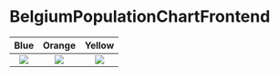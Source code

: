 # BelgiumPopulationChartFrontend

Blue                                 |Orange                               |Yellow
:-----------------------------------:|:-----------------------------------:|:-----------------------------------:|
![](https://i.imgur.com/PSiyR3Y.png) |![](https://i.imgur.com/RTejoIP.png) |![](https://i.imgur.com/ZtyLhBT.png)
